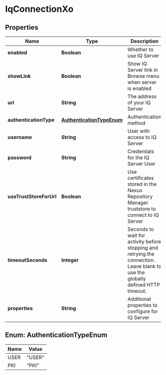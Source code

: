 # IqConnectionXo

## Properties
Name | Type | Description | Notes
------------ | ------------- | ------------- | -------------
**enabled** | **Boolean** | Whether to use IQ Server |  [optional]
**showLink** | **Boolean** | Show IQ Server link in Browse menu when server is enabled |  [optional]
**url** | **String** | The address of your IQ Server |  [optional]
**authenticationType** | [**AuthenticationTypeEnum**](#AuthenticationTypeEnum) | Authentication method | 
**username** | **String** | User with access to IQ Server |  [optional]
**password** | **String** | Credentials for the IQ Server User |  [optional]
**useTrustStoreForUrl** | **Boolean** | Use certificates stored in the Nexus Repository Manager truststore to connect to IQ Server |  [optional]
**timeoutSeconds** | **Integer** | Seconds to wait for activity before stopping and retrying the connection. Leave blank to use the globally defined HTTP timeout. |  [optional]
**properties** | **String** | Additional properties to configure for IQ Server |  [optional]

<a name="AuthenticationTypeEnum"></a>
## Enum: AuthenticationTypeEnum
Name | Value
---- | -----
USER | &quot;USER&quot;
PKI | &quot;PKI&quot;
